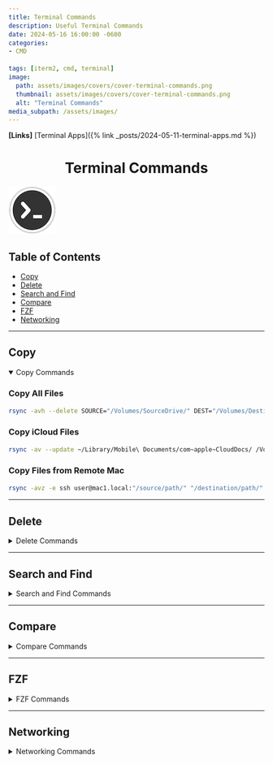 ```yaml
---
title: Terminal Commands
description: Useful Terminal Commands
date: 2024-05-16 16:00:00 -0600
categories:
- CMD

tags: [iterm2, cmd, terminal]
image:
  path: assets/images/covers/cover-terminal-commands.png
  thumbnail: assets/images/covers/cover-terminal-commands.png
  alt: "Terminal Commands"
media_subpath: /assets/images/
---
```


**[Links]**
[Terminal Apps]({% link _posts/2024-05-11-terminal-apps.md %})

<h1 style="text-align: center;"> Terminal Commands </h1>

![Add plugin](/assets/images/content/terminal-icon.png)



## Table of Contents

- [Copy](#copy)
- [Delete](#delete)
- [Search and Find](#search-and-find)
- [Compare](#compare)
- [FZF](#fzf)
- [Networking](#networking)

---

<h2 id="copy">Copy</h2>
<details open>
<summary>Copy Commands</summary>

### Copy All Files

```bash
rsync -avh --delete SOURCE="/Volumes/SourceDrive/" DEST="/Volumes/DestinationDrive/"
```

### Copy iCloud Files

```bash
rsync -av --update ~/Library/Mobile\ Documents/com~apple~CloudDocs/ /Volumes/ExternalDrive/Backup/
```

### Copy Files from Remote Mac

```bash
rsync -avz -e ssh user@mac1.local:"/source/path/" "/destination/path/"
```

</details>

---

<h2 id="delete">Delete</h2>
<details>
<summary>Delete Commands</summary>

### Delete Files with Word "python" and Confirm

```bash
find . -type f -name '*python*' -exec rm -i {} \;
```

### Delete All Files Within Current Folder

```bash
rm -rf *
```

### Delete Empty Folder That Ends with a 2

```bash
find . -type d -name '*2' -empty -delete
```

### Delete All Files Including Hidden Files

```bash
find . -mindepth 1 -delete
```

</details>

---

<h2 id="search-and-find">Search and Find</h2>
<details>
<summary>Search and Find Commands</summary>

### List Full Path for File

```bash
readlink -f filename
```

### Find All .py Files

```bash
find . -type f -name "*.py"
```

### Search for a String

```bash
find . -type f -exec grep --color=always -H "<string>" {} \;
```

### Find Latest Ubuntu Version in Azure

```bash
az vm image list --offer UbuntuServer --publisher Canonical --sku 18.04-LTS --all --output table
```

</details>

---

<h2 id="compare">Compare</h2>
<details>
<summary>Compare Commands</summary>

### Compare File Trees

```bash
rsync -an --out-format="%M %f" file01.old/ file01.new/
```

</details>

---

<h2 id="fzf">FZF</h2>
<details>
<summary>FZF Commands</summary>

### Preview with bat

```bash
fzf --preview="bat --color=always {}"
```

### Save Command Line History in ZSH

```bash
source <(fzf --zsh)
HISTFILE=~/.zsh_history
HISTSIZE=10000
SAVEHIST=10000
setopt appendhistory
source .zshrc
```

### Find Folder via FZF

```bash
cd "$(find . -type d | fzf)"
```

</details>

---

<h2 id="networking">Networking</h2>
<details>
<summary>Networking Commands</summary>

### Scan Network

```bash
nmap -sn 192.168.0.1/24
```

### Check for Open Ports

```bash
nmap <computer>
```

### Output SSL Certificates for a Host

```bash
nmap --script ssl-cert -p 443 <url>
```

### Show Supported TLS and Ciphers

```bash
nmap --script ssl-enum-cipher -p 443 git.home.creative.de
```

### Packet Analyzer with tcpdump

```bash
tcpdump -i en0
tcpdump -i $INTERFACE
tcpdump -i $PORT
# Didn't work on mac:
tcpdump -i 443
```

### Capture Packets for Wireshark

```bash
sudo tcpdump -i en0 port 443 and host 192.168.0.217 -w test.pcap
```

### Network Performance Testing with iperf

#### Listening

```bash
iperf -s -p $PORT
iperf -s -p 6700
```

#### Connecting

```bash
iperf -c 192.168.0.217 -p 6700
```

</details>